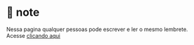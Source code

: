 # :page_facing_up: note
Nessa pagina qualquer pessoas pode escrever e ler o mesmo lembrete.
Acesse [clicando aqui](https://breno30.github.io/note/)
